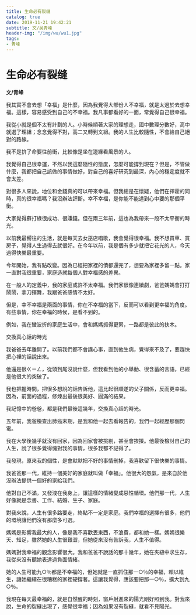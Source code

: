 ```yaml
---
title: 生命必有裂缝
catalog: true
date: 2019-11-21 19:42:21
subtitle: 文/吴青峰
header-img: "/img/wu/wu1.jpg"
tags:
- 青峰
---
```

# 生命必有裂缝
**文/青峰**

我其實不會去想「幸福」是什麼，因為我覺得大部份人不幸福，就是太過於去想幸福。這樣，容易感受到自己的不幸福。我凡事都看好的一面，常覺得自己很幸福。

我從小就是個不太有計劃的人。小時候順著大家的理想走，國中數理分數好，高中就選了理組；念念覺得不對，高二又轉到文組。我的人生比較隨性，不會給自己絕對的路線。

我不是拚了命要往前衝，比較像是坐在邊緣看風景的人。

我覺得自己很幸運，不然以我這麼隨性的態度，怎麼可能撐到現在？但是，不管做什麼，我都把自己該做的事情做好，對自己的喜好研究到最深，內心的穩定度就不會太差。

對很多人來說，地位和金錢真的可以帶來幸福。但我總是在懷疑，他們在揮霍的同時，真的很幸福嗎？我沒辦法評斷。幸不幸福，是你能不能達到心中要的那個平衡。

大家覺得蘇打綠很成功、很賺錢。但在兩三年前，這也為我帶來一段不太平衡的時光。

以前我最嚮往的生活，就是每天去女巫店唱歌，我會覺得很幸福。我不想買車、買房子，覺得人生過得去就很好。在今年以前，我是個有多少就把它花光的人，今天過得快樂最重要。

今年開始，我有點改變。因為已經把家裡的債都還完了，想要為家裡多留一點。家一直對我很重要，家庭造就每個人對幸福感的差異。

在一般人的定義中，我的家庭或許不太幸福。我們家很像連續劇，爸爸媽媽會打打鬧鬧，拿刀揮舞，我跟爸爸感情不太好。

但是，幸不幸福是兩面的事情，你在不幸福的當下，反而可以看到更幸福的角度。有些事情，你在幸福的時候，是看不到的。

例如，我在蠻波折的家庭生活中，會和媽媽抓得更緊，一路都是彼此的扶木。

交換真心話的時光

我爸爸去年離開了。以前我們都不會講心事，直到他生病，覺得來不及了，要趕快把心裡的話說出來。

他還是很ㄍㄧㄥ，從頭到尾沒說什麼，但我看到他的小舉動、很含蓄的言語，已經是他很大的突破了。

我也把握時間，把很多想說的話告訴他，這比起很順遂的父子關係，反而更幸福。因為，前面的過程，修煉出最後很美好、圓滿的結果。

我記憶中的爸爸，都是我們最後這幾年，交換真心話的時光。

五年前，我爸檢查出肺癌末期，是我和他一起去看報告的，我們一起經歷那個閃電。

我在大學後幾乎就沒有回家，因為回家會被挑剔，甚至會挨揍。他最後檢討自己的人生，說了很多覺得愧對我的事情，很多我都不記得了。

我發現，原來我的個性，是會默默把不好的事情刪掉，我喜歡留下很快樂的事情。

我爸爸那一代，維持一個美好的家庭就叫做「幸福」。他很大的怨氣，是來自於他沒辦法提供一個好的家給我們。

他對自己不滿，又發洩在我身上，讓這樣的情緒變成惡性循環。他們那一代，人生好像就是念書、工作、結婚、生子、家庭。

對我來說，人生有很多路要走，終點不一定是家庭。我們幸福的選擇有很多，他們的環境讓他們沒有那麼多可選。

媽媽是影響我最大的人，像是我不喜歡丟東西，不浪費，都和她一樣。媽媽很樂天、知足，雖然她的人生很艱澀，但她從來沒有告訴我，人生不值得。

媽媽對我幸福的觀念影響很大。我和爸爸不說話的那十幾年，她在夾縫中求生存，我從來沒有聽她表達過負面情緒。

她的人生可能九○％都是不幸福的，但她就是一直抓住那一○％的幸福，賴以維生，讓她繼續在很糟糕的家裡硬撐著。這讓我覺得，應該要把那一○％，擴大到九○％。

我現在每天最幸福的，就是自然醒的時刻，窗戶射進來的陽光剛好照到我。對我來說，生命的裂縫出現了，感覺很幸福；因為如果沒有裂縫，就看不見陽光。


